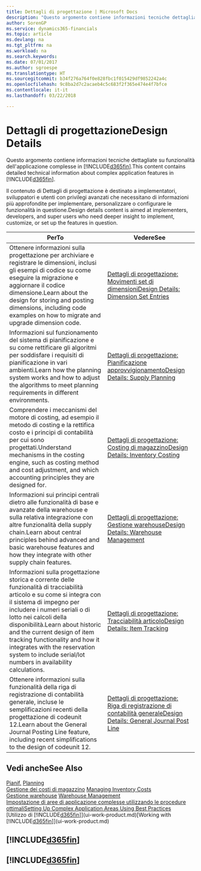 ```yaml
---
title: Dettagli di progettazione | Microsoft Docs
description: "Questo argomento contiene informazioni tecniche dettagliate su funzionalità dell'applicazione complesse in Finance and Operations, Business edition."
author: SorenGP
ms.service: dynamics365-financials
ms.topic: article
ms.devlang: na
ms.tgt_pltfrm: na
ms.workload: na
ms.search.keywords: 
ms.date: 07/01/2017
ms.author: sgroespe
ms.translationtype: HT
ms.sourcegitcommit: b34f276a764f0e828fbc1f015429df9852242a4c
ms.openlocfilehash: 9c8ba2d7c2acaeb4c5c683f2f365e474e4f7bfce
ms.contentlocale: it-it
ms.lasthandoff: 03/22/2018

---
```

# <a name="design-details"></a><span data-ttu-id="4f959-103">Dettagli di progettazione</span><span class="sxs-lookup"><span data-stu-id="4f959-103">Design Details</span></span>
<span data-ttu-id="4f959-104">Questo argomento contiene informazioni tecniche dettagliate su funzionalità dell'applicazione complesse in [!INCLUDE[d365fin](includes/d365fin_md.md)].</span><span class="sxs-lookup"><span data-stu-id="4f959-104">This content contains detailed technical information about complex application features in [!INCLUDE[d365fin](includes/d365fin_md.md)].</span></span>  

 <span data-ttu-id="4f959-105">Il contenuto di Dettagli di progettazione è destinato a implementatori, sviluppatori e utenti con privilegi avanzati che necessitano di informazioni più approfondite per implementare, personalizzare o configurare le funzionalità in questione.</span><span class="sxs-lookup"><span data-stu-id="4f959-105">Design details content is aimed at implementers, developers, and super users who need deeper insight to implement, customize, or set up the features in question.</span></span>  

|<span data-ttu-id="4f959-106">**Per**</span><span class="sxs-lookup"><span data-stu-id="4f959-106">**To**</span></span>|<span data-ttu-id="4f959-107">**Vedere**</span><span class="sxs-lookup"><span data-stu-id="4f959-107">**See**</span></span>|  
|------------|-------------|  
|<span data-ttu-id="4f959-108">Ottenere informazioni sulla progettazione per archiviare e registrare le dimensioni, inclusi gli esempi di codice su come eseguire la migrazione e aggiornare il codice dimensione.</span><span class="sxs-lookup"><span data-stu-id="4f959-108">Learn about the design for storing and posting dimensions, including code examples on how to migrate and upgrade dimension code.</span></span>|[<span data-ttu-id="4f959-109">Dettagli di progettazione: Movimenti set di dimensioni</span><span class="sxs-lookup"><span data-stu-id="4f959-109">Design Details: Dimension Set Entries</span></span>](design-details-dimension-set-entries.md)|  
|<span data-ttu-id="4f959-110">Informazioni sul funzionamento del sistema di pianificazione e su come rettificare gli algoritmi per soddisfare i requisiti di pianificazione in vari ambienti.</span><span class="sxs-lookup"><span data-stu-id="4f959-110">Learn how the planning system works and how to adjust the algorithms to meet planning requirements in different environments.</span></span>|[<span data-ttu-id="4f959-111">Dettagli di progettazione: Pianificazione approvvigionamento</span><span class="sxs-lookup"><span data-stu-id="4f959-111">Design Details: Supply Planning</span></span>](design-details-supply-planning.md)|  
|<span data-ttu-id="4f959-112">Comprendere i meccanismi del motore di costing, ad esempio il metodo di costing e la rettifica costo e i principi di contabilità per cui sono progettati.</span><span class="sxs-lookup"><span data-stu-id="4f959-112">Understand mechanisms in the costing engine, such as costing method and cost adjustment, and which accounting principles they are designed for.</span></span>|[<span data-ttu-id="4f959-113">Dettagli di progettazione: Costing di magazzino</span><span class="sxs-lookup"><span data-stu-id="4f959-113">Design Details: Inventory Costing</span></span>](design-details-inventory-costing.md)|  
|<span data-ttu-id="4f959-114">Informazioni sui principi centrali dietro alle funzionalità di base e avanzate della warehouse e sulla relativa integrazione con altre funzionalità della supply chain.</span><span class="sxs-lookup"><span data-stu-id="4f959-114">Learn about central principles behind advanced and basic warehouse features and how they integrate with other supply chain features.</span></span>|[<span data-ttu-id="4f959-115">Dettagli di progettazione: Gestione warehouse</span><span class="sxs-lookup"><span data-stu-id="4f959-115">Design Details: Warehouse Management</span></span>](design-details-warehouse-management.md)|  
|<span data-ttu-id="4f959-116">Informazioni sulla progettazione storica e corrente delle funzionalità di tracciabilità articolo e su come si integra con il sistema di impegno per includere i numeri seriali o di lotto nei calcoli della disponibilità.</span><span class="sxs-lookup"><span data-stu-id="4f959-116">Learn about historic and the current design of item tracking functionality and how it integrates with the reservation system to include serial/lot numbers in availability calculations.</span></span>|[<span data-ttu-id="4f959-117">Dettagli di progettazione: Tracciabilità articolo</span><span class="sxs-lookup"><span data-stu-id="4f959-117">Design Details: Item Tracking</span></span>](design-details-item-tracking.md)|  
|<span data-ttu-id="4f959-118">Ottenere informazioni sulla funzionalità della riga di registrazione di contabilità generale, incluse le semplificazioni recenti della progettazione di codeunit 12.</span><span class="sxs-lookup"><span data-stu-id="4f959-118">Learn about the General Journal Posting Line feature, including recent simplifications to the design of codeunit 12.</span></span>|[<span data-ttu-id="4f959-119">Dettagli di progettazione: Riga di registrazione di contabilità generale</span><span class="sxs-lookup"><span data-stu-id="4f959-119">Design Details: General Journal Post Line</span></span>](design-details-general-journal-post-line.md)|  

## <a name="see-also"></a><span data-ttu-id="4f959-120">Vedi anche</span><span class="sxs-lookup"><span data-stu-id="4f959-120">See Also</span></span>  
 <span data-ttu-id="4f959-121">[Pianif.](production-planning.md) </span><span class="sxs-lookup"><span data-stu-id="4f959-121">[Planning](production-planning.md) </span></span>  
 <span data-ttu-id="4f959-122">[Gestione dei costi di magazzino](finance-manage-inventory-costs.md) </span><span class="sxs-lookup"><span data-stu-id="4f959-122">[Managing Inventory Costs](finance-manage-inventory-costs.md) </span></span>  
 <span data-ttu-id="4f959-123">[Gestione warehouse](warehouse-manage-warehouse.md) </span><span class="sxs-lookup"><span data-stu-id="4f959-123">[Warehouse Management](warehouse-manage-warehouse.md) </span></span>  
 [<span data-ttu-id="4f959-124">Impostazione di aree di applicazione complesse utilizzando le procedure ottimali</span><span class="sxs-lookup"><span data-stu-id="4f959-124">Setting Up Complex Application Areas Using Best Practices</span></span>](set-up-complex-application-areas-using-best-practices.md)  
 <span data-ttu-id="4f959-125">[Utilizzo di [!INCLUDE[d365fin](includes/d365fin_md.md)]](ui-work-product.md)</span><span class="sxs-lookup"><span data-stu-id="4f959-125">[Working with [!INCLUDE[d365fin](includes/d365fin_md.md)]](ui-work-product.md)</span></span>

 ## [!INCLUDE[d365fin](includes/free_trial_md.md)]  
 ## [!INCLUDE[d365fin](includes/training_link_md.md)]

